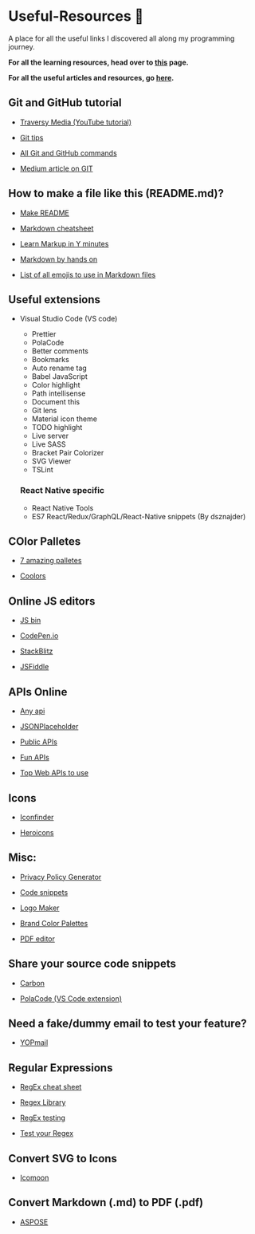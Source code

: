 # Useful-Resources :rocket:
A place for all the useful links I discovered all along my programming journey.

**For all the learning resources, head over to [this](https://github.com/Quadrified/Useful-Links/blob/master/Learning-Resources.md#learning-resources-books) page.**

__For all the useful articles and resources, go [here](https://github.com/Quadrified/Useful-Links/blob/master/Useful-Articles.md#useful-articles-books).__

## Git and GitHub tutorial
* [Traversy Media (YouTube tutorial)](https://www.youtube.com/watch?v=SWYqp7iY_Tc)

* [Git tips](https://github.com/Quadrified/Git-Tips)

* [All Git and GitHub commands](https://github.com/joshnh/Git-Commands)

* [Medium article on GIT](https://itnext.io/become-a-git-pro-in-just-one-blog-a-thorough-guide-to-git-architecture-and-command-line-interface-93fbe9bdb395)


## How to make a file like this (README.md)?
* [Make README](https://www.makeareadme.com/)

* [Markdown cheatsheet](https://www.markdownguide.org/cheat-sheet)

* [Learn Markup in Y minutes](https://learnxinyminutes.com/docs/markdown/)

* [Markdown by hands on](https://commonmark.org/help/tutorial/index.html)

* [List of all emojis to use in Markdown files](https://www.webfx.com/tools/emoji-cheat-sheet/)


## Useful extensions
* Visual Studio Code (VS code)
	- Prettier
	- PolaCode
	- Better comments
	- Bookmarks
	- Auto rename tag
	- Babel JavaScript
	- Color highlight
	- Path intellisense
	- Document this
	- Git lens
	- Material icon theme
	- TODO highlight
	- Live server
	- Live SASS
	- Bracket Pair Colorizer
	- SVG Viewer
	- TSLint
	
	### React Native specific	
	- React Native Tools
	- ES7 React/Redux/GraphQL/React-Native snippets (By dsznajder)
	

## COlor Palletes
* [7 amazing palletes](https://www.instagram.com/p/CE6wlVYAysh/)

* [Coolors](coolors.co/)
	

## Online JS editors
* [JS bin](https://jsbin.com/?js,console,output)

* [CodePen.io](https://codepen.io/pen/)

* [StackBlitz](https://stackblitz.com/)

* [JSFiddle](https://jsfiddle.net/)


## APIs Online
* [Any api](https://any-api.com/)

* [JSONPlaceholder](https://jsonplaceholder.typicode.com/)

* [Public APIs](https://github.com/public-apis/public-apis)

* [Fun APIs](https://www.instagram.com/p/CE3V8QTAUNY/)

* [Top Web APIs to use](https://www.instagram.com/p/CERlYAxg_yh/)


## Icons
* [Iconfinder](https://www.iconfinder.com/)

* [Heroicons](https://heroicons.dev/)
	

## Misc:
* [Privacy Policy Generator](https://getterms.io/)

* [Code snippets](https://shortcode.dev/)

* [Logo Maker](https://www.logomaker.com/)

* [Brand Color Palettes](https://brandpalettes.com/)

* [PDF editor](https://www.pdf2go.com/)


## Share your source code snippets
* [Carbon](https://carbon.now.sh/)

* [PolaCode (VS Code extension)](https://marketplace.visualstudio.com/items?itemName=pnp.polacode)


## Need a fake/dummy email to test your feature?
* [YOPmail](http://www.yopmail.com/en/)


## Regular Expressions
* [RegEx cheat sheet](https://fireship.io/lessons/regex-cheat-sheet-js/)

* [Regex Library](http://regexlib.com/Search.aspx?k=alphabets&c=-1&m=-1&ps=20&AspxAutoDetectCookieSupport=1)

* [RegEx testing](https://regexr.com/)

* [Test your Regex](https://www.regular-expressions.info/javascriptexample.html)


## Convert SVG to Icons
* [Icomoon](https://icomoon.io/app/#/select)


## Convert Markdown (.md) to PDF (.pdf)
* [ASPOSE](https://products.aspose.app/html/conversion/md-to-pdf)
